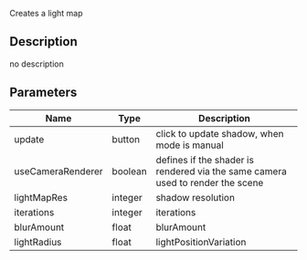 Creates a light map



## Description
no description
## Parameters

<table>
<thead>
	<tr>
		<th>Name</th>
		<th>Type</th>
		<th>Description</th>
	</tr>
</thead>
<tr>
	<td>update</td>
	<td><div class='bg-cyan-800 px-2 py-px text-white rounded-sm'>button</div></td>
	<td>click to update shadow, when mode is manual</td>
</tr>
<tr>
	<td>useCameraRenderer</td>
	<td><div class='bg-emerald-800 px-2 py-px text-white rounded-sm'>boolean</div></td>
	<td>defines if the shader is rendered via the same camera used to render the scene</td>
</tr>
<tr>
	<td>lightMapRes</td>
	<td><div class='bg-orange-800 px-2 py-px text-white rounded-sm'>integer</div></td>
	<td>shadow resolution</td>
</tr>
<tr>
	<td>iterations</td>
	<td><div class='bg-orange-800 px-2 py-px text-white rounded-sm'>integer</div></td>
	<td>iterations</td>
</tr>
<tr>
	<td>blurAmount</td>
	<td><div class='bg-yellow-800 px-2 py-px text-white rounded-sm'>float</div></td>
	<td>blurAmount</td>
</tr>
<tr>
	<td>lightRadius</td>
	<td><div class='bg-yellow-800 px-2 py-px text-white rounded-sm'>float</div></td>
	<td>lightPositionVariation</td>
</tr>
</table>